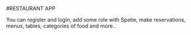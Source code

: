 #RESTAURANT APP

<p>
    You can register and login, add some role with Spatie, make reservations, menus, tables, categories of food and more..
</p> 